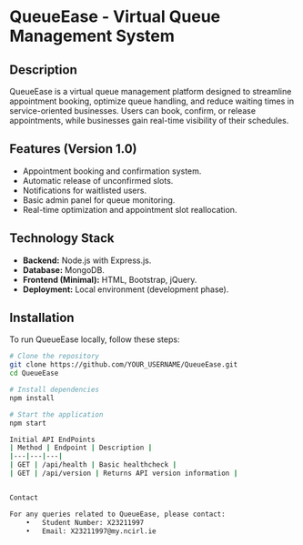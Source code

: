 # QueueEase - Virtual Queue Management System

## Description
QueueEase is a virtual queue management platform designed to streamline appointment booking, optimize queue handling, and reduce waiting times in service-oriented businesses. Users can book, confirm, or release appointments, while businesses gain real-time visibility of their schedules.

## Features (Version 1.0)
- Appointment booking and confirmation system.
- Automatic release of unconfirmed slots.
- Notifications for waitlisted users.
- Basic admin panel for queue monitoring.
- Real-time optimization and appointment slot reallocation.

## Technology Stack
- **Backend:** Node.js with Express.js.
- **Database:** MongoDB.
- **Frontend (Minimal):** HTML, Bootstrap, jQuery.
- **Deployment:** Local environment (development phase).

## Installation
To run QueueEase locally, follow these steps:

```bash
# Clone the repository
git clone https://github.com/YOUR_USERNAME/QueueEase.git
cd QueueEase

# Install dependencies
npm install

# Start the application
npm start

Initial API EndPoints
| Method | Endpoint | Description |
|---|---|---|
| GET | /api/health | Basic healthcheck |
| GET | /api/version | Returns API version information |


Contact

For any queries related to QueueEase, please contact:
	•	Student Number: X23211997
	•	Email: X23211997@my.ncirl.ie
